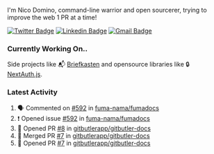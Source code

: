 
I'm Nico Domino, command-line warrior and open sourcerer, trying to improve the web 1 PR at a time!

[![Twitter Badge](https://img.shields.io/badge/-@ndom91-1ca0f1?style=flat-square&labelColor=1ca0f1&logo=twitter&logoColor=white&link=https://twitter.com/ndom91)](https://twitter.com/ndom91) [![Linkedin Badge](https://img.shields.io/badge/-ndom91-blue?style=flat-square&logo=Linkedin&logoColor=white&link=https://www.linkedin.com/in/ndom91/)](https://www.linkedin.com/in/ndom91/) [![Gmail Badge](https://img.shields.io/badge/-yo@ndo.dev-c14438?style=flat-square&logo=mail.ru&logoColor=white&link=mailto:yo@ndo.dev)](mailto:yo@ndo.dev)

### Currently Working On..

Side projects like 📬 [Briefkasten](https://briefkastenhq.com) and opensource libraries like 🔒 [NextAuth.js](https://github.com/nextauthjs/next-auth).

<!--START_SECTION_PROFILE_VIEWS:readme-info-->
<!--END_SECTION_PROFILE_VIEWS:readme-info-->

<!--START_SECTION_DAILY_COMMIT:readme-info-->
<!--END_SECTION_DAILY_COMMIT:readme-info-->

<!--START_SECTION_WEEKLY_COMMIT:readme-info-->
<!--END_SECTION_WEEKLY_COMMIT:readme-info-->

### Latest Activity

<!--START_SECTION:activity-->
1. 🗣 Commented on [#592](https://github.com/fuma-nama/fumadocs/issues/592#issuecomment-2221218149) in [fuma-nama/fumadocs](https://github.com/fuma-nama/fumadocs)
2. ❗ Opened issue [#592](https://github.com/fuma-nama/fumadocs/issues/592) in [fuma-nama/fumadocs](https://github.com/fuma-nama/fumadocs)
3. 💪 Opened PR [#8](https://github.com/gitbutlerapp/gitbutler-docs/pull/8) in [gitbutlerapp/gitbutler-docs](https://github.com/gitbutlerapp/gitbutler-docs)
4. 🎉 Merged PR [#7](https://github.com/gitbutlerapp/gitbutler-docs/pull/7) in [gitbutlerapp/gitbutler-docs](https://github.com/gitbutlerapp/gitbutler-docs)
5. 💪 Opened PR [#7](https://github.com/gitbutlerapp/gitbutler-docs/pull/7) in [gitbutlerapp/gitbutler-docs](https://github.com/gitbutlerapp/gitbutler-docs)
<!--END_SECTION:activity-->
